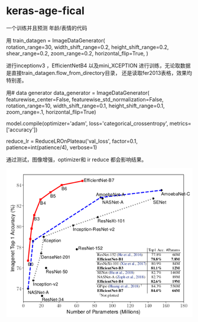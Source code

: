 # keras-age-fical
一个训练并且预测 年龄/表情的代码

用 train_datagen = ImageDataGenerator(  
        rotation_range=30, 
        width_shift_range=0.2, 
        height_shift_range=0.2, 
        shear_range=0.2, 
        zoom_range=0.2, 
        horizontal_flip=True, 
    ) 
    
进行inceptionv3 ，EfficientNetB4 以及mini_XCEPTION 进行训练，无论取数据是直接train_datagen.flow_from_directory目录， 
还是读取fer2013表格，效果均特别差。 

用# data generator 
data_generator = ImageDataGenerator( 
                        featurewise_center=False, 
                        featurewise_std_normalization=False, 
                        rotation_range=10, 
                        width_shift_range=0.1, 
                        height_shift_range=0.1, 
                        zoom_range=.1, 
                        horizontal_flip=True) 

model.compile(optimizer='adam', loss='categorical_crossentropy',
              metrics=['accuracy'])

reduce_lr = ReduceLROnPlateau('val_loss', factor=0.1,
                              patience=int(patience/4), verbose=1)

通过测试，图像增强，optimizer和 ir reduce 都会影响结果。


![photo](https://github.com/frank-libo/keras-age-fical/blob/master/47f7b4d961bda30c08403d1109df461c_171315320_1_20190918073237238.png)
